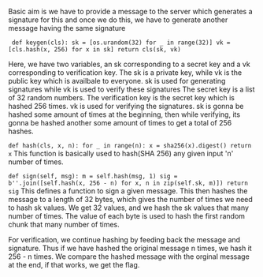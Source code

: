 Basic aim is we have to provide a message to the server which generates a signature for this and once we do this, we have to generate another message having the same signature


` def keygen(cls):
        sk = [os.urandom(32) for _ in range(32)]
        vk = [cls.hash(x, 256) for x in sk]
        return cls(sk, vk)`


Here, we have two variables, an sk corresponding to a secret key and a vk corresponding to verification key.
The sk is a private key, while vk is the public key which is availbale to everyone. sk is used for generating signatures while vk is used to verify these signatures
The secret key is a list of 32 random numbers. The verification key is the secret key which is hashed 256 times.
vk is used for verifying the signatures. sk is gonna be hashed some amount of times at the beginning, then while verifying, its gonna be hashed another some amount of times to get a total of 256 hashes.

`
def hash(cls, x, n):
        for _ in range(n):
            x = sha256(x).digest()
        return x
`
This function is basically used to hash(SHA 256) any given input 'n' number of times.

`def sign(self, msg):
        m = self.hash(msg, 1)
        sig = b''.join([self.hash(x, 256 - n) for x, n in zip(self.sk, m)])
        return sig`
This defines a function to sign a given message. This then hashes the message to a length of 32 bytes, which gives the number of times we need to hash sk values. We get 32 values, and we hash the sk values  that many number of times. The value of each byte is used to hash the first random chunk that many number of times.

For verification, we continue hashing by feeding back the message and signature. Thus if we have hashed the original message n times, we hash it 256 - n times. We compare the hashed message with the orginal message at the end, if that works, we get the flag.




